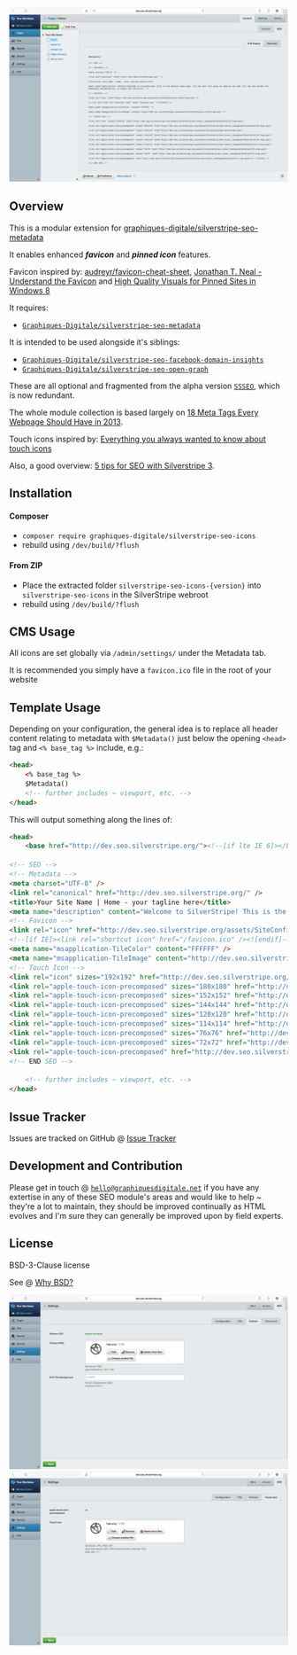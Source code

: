 ![Screenshot](screenshot-1.png)

## Overview ##

This is a modular extension for [graphiques-digitale/silverstripe-seo-metadata](https://github.com/Graphiques-Digitale/silverstripe-seo-metadata)

It enables enhanced **_favicon_** and **_pinned icon_** features.

Favicon inspired by: [audreyr/favicon-cheat-sheet][4], [Jonathan T. Neal - Understand the Favicon][5] and [High Quality Visuals for Pinned Sites in Windows 8][6]

It requires:
* [`Graphiques-Digitale/silverstripe-seo-metadata`](https://github.com/Graphiques-Digitale/silverstripe-seo-metadata)

It is intended to be used alongside it's siblings:
* [`Graphiques-Digitale/silverstripe-seo-facebook-domain-insights`](https://github.com/Graphiques-Digitale/silverstripe-seo-facebook-domain-insights)
* [`Graphiques-Digitale/silverstripe-seo-open-graph`](https://github.com/Graphiques-Digitale/silverstripe-seo-open-graph)

These are all optional and fragmented from the alpha version [`SSSEO`](https://github.com/Graphiques-Digitale/SSSEO), which is now redundant.

The whole module collection is based largely on [18 Meta Tags Every Webpage Should Have in 2013][1].

Touch icons inspired by: [Everything you always wanted to know about touch icons][11]

Also, a good overview: [5 tips for SEO with Silverstripe 3][2].

## Installation ##

#### Composer ####

* `composer require graphiques-digitale/silverstripe-seo-icons`
* rebuild using `/dev/build/?flush`

#### From ZIP ####

* Place the extracted folder `silverstripe-seo-icons-{version}` into `silverstripe-seo-icons` in the SilverStripe webroot
* rebuild using `/dev/build/?flush`

## CMS Usage ##

All icons are set globally via `/admin/settings/` under the Metadata tab.

It is recommended you simply have a `favicon.ico` file in the root of your website

## Template Usage ##

Depending on your configuration, the general idea is to replace all header content relating to metadata with `$Metadata()` just below the opening `<head>` tag and `<% base_tag %>` include, e.g.:

```html
<head>
	<% base_tag %>
	$Metadata()
	<!-- further includes ~ viewport, etc. -->
</head>
```

This will output something along the lines of:

```html
<head>
	<base href="http://dev.seo.silverstripe.org/"><!--[if lte IE 6]></base><![endif]-->
	
<!-- SEO -->
<!-- Metadata -->
<meta charset="UTF-8" />
<link rel="canonical" href="http://dev.seo.silverstripe.org/" />
<title>Your Site Name | Home - your tagline here</title>
<meta name="description" content="Welcome to SilverStripe! This is the default home page. You can edit this page by opening the CMS. You can now access the developer documentation, or begin the tutorials." />
<!-- Favicon -->
<link rel="icon" href="http://dev.seo.silverstripe.org/assets/SiteConfig/seo-icons/logo.png" />
<!--[if IE]><link rel="shortcut icon" href="/favicon.ico" /><![endif]-->
<meta name="msapplication-TileColor" content="FFFFFF" />
<meta name="msapplication-TileImage" content="http://dev.seo.silverstripe.org/assets/SiteConfig/seo-icons/logo.png" />
<!-- Touch Icon -->
<link rel="icon" sizes="192x192" href="http://dev.seo.silverstripe.org/assets/SiteConfig/seo-icons/_resampled/SetSize192192-logo.png">
<link rel="apple-touch-icon-precomposed" sizes="180x180" href="http://dev.seo.silverstripe.org/assets/SiteConfig/seo-icons/_resampled/SetSize180180-logo.png">
<link rel="apple-touch-icon-precomposed" sizes="152x152" href="http://dev.seo.silverstripe.org/assets/SiteConfig/seo-icons/logo.png">
<link rel="apple-touch-icon-precomposed" sizes="144x144" href="http://dev.seo.silverstripe.org/assets/SiteConfig/seo-icons/_resampled/SetSize144144-logo.png">
<link rel="apple-touch-icon-precomposed" sizes="120x120" href="http://dev.seo.silverstripe.org/assets/SiteConfig/seo-icons/_resampled/SetSize120120-logo.png">
<link rel="apple-touch-icon-precomposed" sizes="114x114" href="http://dev.seo.silverstripe.org/assets/SiteConfig/seo-icons/_resampled/SetSize114114-logo.png">
<link rel="apple-touch-icon-precomposed" sizes="76x76" href="http://dev.seo.silverstripe.org/assets/SiteConfig/seo-icons/_resampled/SetSize7676-logo.png">
<link rel="apple-touch-icon-precomposed" sizes="72x72" href="http://dev.seo.silverstripe.org/assets/SiteConfig/seo-icons/_resampled/SetSize7272-logo.png">
<link rel="apple-touch-icon-precomposed" href="http://dev.seo.silverstripe.org/assets/SiteConfig/seo-icons/_resampled/SetSize5757-logo.png"><!-- 57×57px -->
<!-- END SEO -->

	<!-- further includes ~ viewport, etc. -->
</head>
```

## Issue Tracker ##

Issues are tracked on GitHub @ [Issue Tracker](https://github.com/Graphiques-Digitale/silverstripe-seo-icons/issues)

## Development and Contribution ##

Please get in touch @ [`hello@graphiquesdigitale.net`](mailto:hello@graphiquesdigitale.net) if you have any extertise in any of these SEO module's areas and would like to help ~ they're a lot to maintain, they should be improved continually as HTML evolves and I'm sure they can generally be improved upon by field experts.

## License ##

BSD-3-Clause license

See @ [Why BSD?][12]


![Screenshot](screenshot-2.png)
![Screenshot](screenshot-3.png)


[1]: https://www.iacquire.com/blog/18-meta-tags-every-webpage-should-have-in-2013
[2]: http://www.silverstripe.org/blog/5-tips-for-seo-with-silverstripe-3-/
[3]: http://moz.com/learn/seo/title-tag
[4]: https://github.com/audreyr/favicon-cheat-sheet
[5]: http://www.jonathantneal.com/blog/understand-the-favicon/
[6]: http://blogs.msdn.com/b/ie/archive/2012/06/08/high-quality-visuals-for-pinned-sites-in-windows-8.aspx
[7]: https://developers.facebook.com/docs/platforminsights/domains
[8]: http://ogp.me
[9]: https://dev.twitter.com/cards/overview
[10]: https://developers.google.com/+/web/snippet/
[11]: https://mathiasbynens.be/notes/touch-icons
[12]: https://www.silverstripe.org/blog/why-bsd/
